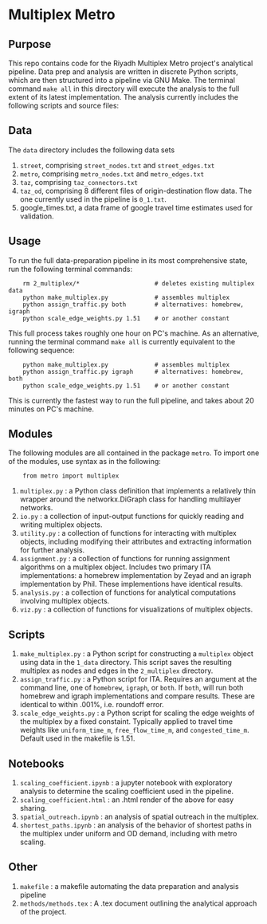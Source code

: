 # Multiplex Metro

## Purpose
This repo contains code for the Riyadh Multiplex Metro project's analytical pipeline. Data prep and analysis are written in discrete Python scripts, which are then structured into a pipeline via GNU Make. The terminal command `make all` in this directory will execute the analysis to the full extent of its latest implementation. The analysis currently includes the following scripts and source files: 

## Data
The `data` directory includes the following data sets

1. `street`, comprising `street_nodes.txt` and `street_edges.txt` 
2. `metro`, comprising `metro_nodes.txt` and `metro_edges.txt` 
3. `taz`, comprising `taz_connectors.txt`
4. `taz_od`, comprising 8 different files of origin-destination flow data. The one currently used in the pipeline is `0_1.txt`.
5. google_times.txt, a data frame of google travel time estimates used for validation.

## Usage
To run the full data-preparation pipeline in its most comprehensive state, run the following terminal commands:
```
    rm 2_multiplex/*                     # deletes existing multiplex data
    python make_multiplex.py             # assembles multiplex
    python assign_traffic.py both        # alternatives: homebrew, igraph
    python scale_edge_weights.py 1.51    # or another constant
```
This full process takes roughly one hour on PC's machine. As an alternative, running the terminal command `make all` is currently equivalent to the following sequence: 
```
    python make_multiplex.py             # assembles multiplex
    python assign_traffic.py igraph      # alternatives: homebrew, both
    python scale_edge_weights.py 1.51    # or another constant
```
This is currently the fastest way to run the full pipeline, and takes about 20 minutes on PC's machine. 
## Modules

The following modules are all contained in the package `metro`. To import one of the modules, use syntax as in the following: 
```
    from metro import multiplex 
```

1. `multiplex.py` : a Python class definition that implements a relatively thin wrapper around the networkx.DiGraph class for handling multilayer networks.
2. `io.py` : a collection of input-output functions for quickly reading and writing multiplex objects. 
3. `utility.py` : a collection of functions for interacting with multiplex objects, including modifying their attributes and extracting information for further analysis. 
4. `assignment.py` : a collection of functions for running assignment algorithms on a multiplex object. Includes two primary ITA implementations: a homebrew implementation by Zeyad and an igraph implementation by Phil. These implementions have identical results. 
5. `analysis.py` : a collection of functions for analytical computations involving multiplex objects.
6. `viz.py` : a collection of functions for visualizations of multiplex objects. 

## Scripts

1. `make_multiplex.py` : a Python script for constructing a `multiplex` object using data in the `1_data` directory. This script saves the resulting multiplex as nodes and edges in the `2_multiplex` directory. 
2. `assign_traffic.py` : a Python script for ITA. Requires an argument at the command line, one of `homebrew`, `igraph`, or `both`. If `both`, will run both homebrew and igraph implementations and compare results. These are identical to within .001%, i.e. roundoff error. 
3. `scale_edge_weights.py` : a Python script for scaling the edge weights of the multiplex by a fixed constaint. Typically applied to travel time weights like `uniform_time_m`, `free_flow_time_m`, and `congested_time_m`. Default used in the makefile is 1.51. 

## Notebooks
1. `scaling_coefficient.ipynb` : a jupyter notebook with exploratory analysis to determine the scaling coefficient used in the pipeline.
2. `scaling_coefficient.html` : an .html render of the above for easy sharing. 
3. `spatial_outreach.ipynb` : an analysis of spatial outreach in the multiplex.  
4. `shortest_paths.ipynb` : an analysis of the behavior of shortest paths in the multiplex under uniform and OD demand, including with metro scaling.  

## Other
1. `makefile` : a makefile automating the data preparation and analysis pipeline
2. `methods/methods.tex` : A .tex document outlining the analytical approach of the project.  